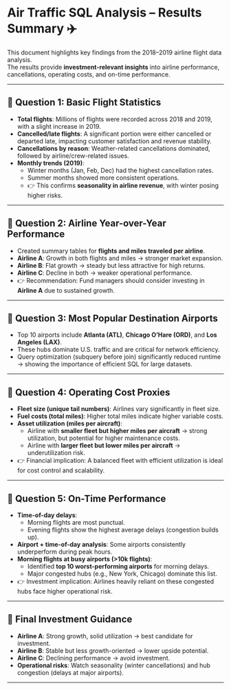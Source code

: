 # Air Traffic SQL Analysis – Results Summary ✈️

This document highlights key findings from the 2018–2019 airline flight data analysis.  
The results provide **investment-relevant insights** into airline performance, cancellations, operating costs, and on-time performance.  

---

## 🔹 Question 1: Basic Flight Statistics
- **Total flights**: Millions of flights were recorded across 2018 and 2019, with a slight increase in 2019.  
- **Cancelled/late flights**: A significant portion were either cancelled or departed late, impacting customer satisfaction and revenue stability.  
- **Cancellations by reason**: Weather-related cancellations dominated, followed by airline/crew-related issues.  
- **Monthly trends (2019)**:  
  - Winter months (Jan, Feb, Dec) had the highest cancellation rates.  
  - Summer months showed more consistent operations.  
  - 👉 This confirms **seasonality in airline revenue**, with winter posing higher risks.  

---

## 🔹 Question 2: Airline Year-over-Year Performance
- Created summary tables for **flights and miles traveled per airline**.  
- **Airline A**: Growth in both flights and miles → stronger market expansion.  
- **Airline B**: Flat growth → steady but less attractive for high returns.  
- **Airline C**: Decline in both → weaker operational performance.  
- 👉 Recommendation: Fund managers should consider investing in **Airline A** due to sustained growth.  

---

## 🔹 Question 3: Most Popular Destination Airports
- Top 10 airports include **Atlanta (ATL)**, **Chicago O’Hare (ORD)**, and **Los Angeles (LAX)**.  
- These hubs dominate U.S. traffic and are critical for network efficiency.  
- Query optimization (subquery before join) significantly reduced runtime → showing the importance of efficient SQL for large datasets.  

---

## 🔹 Question 4: Operating Cost Proxies
- **Fleet size (unique tail numbers)**: Airlines vary significantly in fleet size.  
- **Fuel costs (total miles)**: Higher total miles indicate higher variable costs.  
- **Asset utilization (miles per aircraft)**:  
  - Airline with **smaller fleet but higher miles per aircraft** → strong utilization, but potential for higher maintenance costs.  
  - Airline with **larger fleet but lower miles per aircraft** → underutilization risk.  
- 👉 Financial implication: A balanced fleet with efficient utilization is ideal for cost control and scalability.  

---

## 🔹 Question 5: On-Time Performance
- **Time-of-day delays**:  
  - Morning flights are most punctual.  
  - Evening flights show the highest average delays (congestion builds up).  
- **Airport + time-of-day analysis**: Some airports consistently underperform during peak hours.  
- **Morning flights at busy airports (>10k flights)**:  
  - Identified **top 10 worst-performing airports** for morning delays.  
  - Major congested hubs (e.g., New York, Chicago) dominate this list.  
- 👉 Investment implication: Airlines heavily reliant on these congested hubs face higher operational risk.  

---

## 📌 Final Investment Guidance
- **Airline A**: Strong growth, solid utilization → best candidate for investment.  
- **Airline B**: Stable but less growth-oriented → lower upside potential.  
- **Airline C**: Declining performance → avoid investment.  
- **Operational risks**: Watch seasonality (winter cancellations) and hub congestion (delays at major airports).  

---

  
